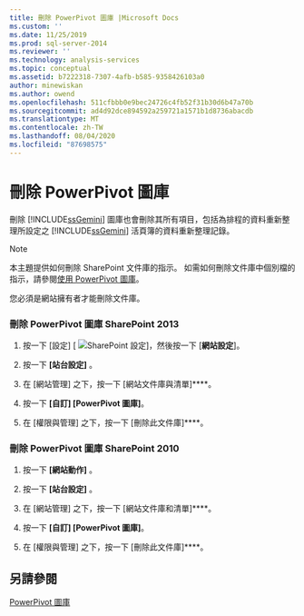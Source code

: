 ```yaml
---
title: 刪除 PowerPivot 圖庫 |Microsoft Docs
ms.custom: ''
ms.date: 11/25/2019
ms.prod: sql-server-2014
ms.reviewer: ''
ms.technology: analysis-services
ms.topic: conceptual
ms.assetid: b7222318-7307-4afb-b585-9358426103a0
author: minewiskan
ms.author: owend
ms.openlocfilehash: 511cfbbb0e9bec24726c4fb52f31b30d6b47a70b
ms.sourcegitcommit: ad4d92dce894592a259721a1571b1d8736abacdb
ms.translationtype: MT
ms.contentlocale: zh-TW
ms.lasthandoff: 08/04/2020
ms.locfileid: "87698575"
---
```

# <a name="delete-powerpivot-gallery"></a>刪除 PowerPivot 圖庫
  刪除 [!INCLUDE[ssGemini](../../includes/ssgemini-md.md)] 圖庫也會刪除其所有項目，包括為排程的資料重新整理所設定之 [!INCLUDE[ssGemini](../../includes/ssgemini-md.md)] 活頁簿的資料重新整理記錄。

> [!NOTE]
>  本主題提供如何刪除 SharePoint 文件庫的指示。 如需如何刪除文件庫中個別檔的指示，請參閱[使用 PowerPivot 圖庫](use-power-pivot-gallery.md)。

 您必須是網站擁有者才能刪除文件庫。

### <a name="delete-powerpivot-gallery-sharepoint-2013"></a>刪除 PowerPivot 圖庫 SharePoint 2013

1.  按一下 [設定] [ ![SharePoint 設定](../media/as-sharepoint2013-settings-gear.gif "SharePoint 設定")]，然後按一下 [**網站設定**]。

2.  按一下 **[站台設定]** 。

3.  在 [網站管理] 之下，按一下 [網站文件庫與清單]****。

4.  按一下 **[自訂] [PowerPivot 圖庫]**。

5.  在 [權限與管理] 之下，按一下 [刪除此文件庫]****。

### <a name="delete-powerpivot-gallery-sharepoint-2010"></a>刪除 PowerPivot 圖庫 SharePoint 2010

1.  按一下 **[網站動作]** 。

2.  按一下 **[站台設定]** 。

3.  在 [網站管理] 之下，按一下 [網站文件庫和清單]****。

4.  按一下 **[自訂] [PowerPivot 圖庫]**。

5.  在 [權限與管理] 之下，按一下 [刪除此文件庫]****。

## <a name="see-also"></a>另請參閱
 [PowerPivot 圖庫](../../index.yml)


